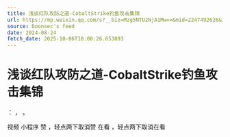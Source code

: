 ```yaml
---
title: 浅谈红队攻防之道-CobaltStrike钓鱼攻击集锦
url: https://mp.weixin.qq.com/s?__biz=Mzg5NTU2NjA1Mw==&mid=2247492626&idx=1&sn=c7bfc4fa0fb4f793ac15e1ea9d952c23
source: Doonsec's feed
date: 2024-08-24
fetch_date: 2025-10-06T18:00:26.653893
---
```


# 浅谈红队攻防之道-CobaltStrike钓鱼攻击集锦

：
，
。

视频
小程序
赞
，轻点两下取消赞
在看
，轻点两下取消在看
